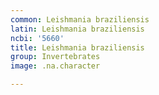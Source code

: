 ```yaml
---
common: Leishmania braziliensis
latin: Leishmania braziliensis
ncbi: '5660'
title: Leishmania braziliensis
group: Invertebrates
image: .na.character

---
```

